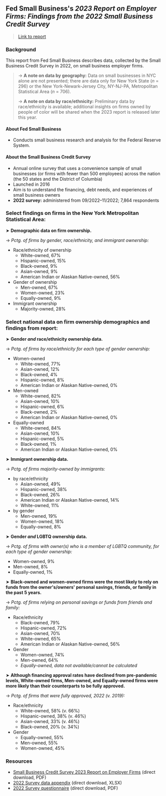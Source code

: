 <br>

## Fed Small Business's *2023 Report on Employer Firms: Findings from the 2022 Small Business Credit Survey*

> [Link to report](https://www.fedsmallbusiness.org/survey/2023/report-on-employer-firms)  

### Background

This report from Fed Small Business describes data, collected by the Small Business Credit Survey in 2022, on small business employer firms.  

> &rarr; **A note on data by geography:** Data on small businesses in NYC alone are not presented; there are data only for New York State (*n* = 296) or the New York-Newark-Jersey City, NY-NJ-PA, Metropolitan Statistical Area (*n* = 706).  
> 
> &rarr; **A note on data by race/ethnicity:** Preliminary data by race/ethnicity is available; additional insights on firms owned by people of color will be shared when the 2023 report is released later this year.   

#### About Fed Small Business   

- Conducts small business research and analysis for the Federal Reserve System.       

#### About the Small Business Credit Survey   

- Annual online survey that uses a convenience sample of small businesses (or firms with fewer than 500 employees) across the nation (the 50 states and the District of Columbia)
-	Launched in 2016    
-	Aim is to understand the financing, debt needs, and experiences of small business owners    
- **2022 survey:** administered from 09/2022&ndash;11/2022; 7,864 respondents    

### Select findings on firms in the New York Metropolitan Statistical Area:

&#10148; **Demographic data on firm ownership.**    
    
&rarr; *Pctg. of firms by gender, race/ethnicity, and immigrant ownership:*  
  - Race/ethnicity of ownership
    - White-owned, 67%    
    - Hispanic-owned, 15%   
    - Black-owned, 9%    
    - Asian-owned, 9%    
    - American Indian or Alaskan Native-owned, 56%    
  - Gender of ownership    
    - Men-owned, 67%    
    - Women-owned, 23%
    - Equally-owned, 9%   
  - Immigrant ownership    
    - Majority-owned, 28%    

### Select national data on firm ownership demographics and findings from report:

&#10148; **Gender *and* race/ethnicity ownership data.**    

&rarr; *Pctg. of firms by race/ethnicity for each type of gender ownership:*  
  - Women-owned   
    - White-owned, 77%  
    - Asian-owned, 12%      
    - Black-owned, 4%   
    - Hispanic-owned, 8%      
    - American Indian or Alaskan Native-owned, 0%    
  - Men-owned      
    - White-owned, 82%  
    - Asian-owned, 10%      
    - Hispanic-owned, 6%  
    - Black-owned, 2%         
    - American Indian or Alaskan Native-owned, 0%   
  - Equally-owned   
    - White-owned, 84%  
    - Asian-owned, 10%      
    - Hispanic-owned, 5%          
    - Black-owned, 1%   
    - American Indian or Alaskan Native-owned, 0%    

&#10148; **Immigrant ownership data.**

&rarr; *Pctg. of firms majority-owned by immigrants:*  
  - by race/ethnicity
    - Asian-owned, 49%      
    - Hispanic-owned, 38%      
    - Black-owned, 26%   
    - American Indian or Alaskan Native-owned, 14%    
    - White-owned, 11%    
  - by gender    
    - Men-owned, 19%  
    - Women-owned, 18%      
    - Equally-owned, 8%      

&#10148; **Gender *and* LGBTQ ownership data.**

&rarr; *Pctg. of firms with owner(s) who is a member of LGBTQ community, for each type of gender ownership:*  
  - Women-owned, 9%  
  - Men-owned, 8%      
  - Equally-owned, 1%     

&#10148; **Black-owned and women-owned firms were the most likely to rely on funds from the owner's/owners' personal savings, friends, or family in the past 5 years.**

&rarr; *Pctg. of firms relying on personal savings or funds from friends and family:*  
  - Race/ethnicity
    - Black-owned, 79%    
    - Hispanic-owned, 72%   
    - Asian-owned, 70%    
    - White-owned, 65%    
    - American Indian or Alaskan Native-owned, 56%    
  - Gender    
    - Women-owned, 74%    
    - Men-owned, 64%
    - *Equally-owned, data not available/cannot be calculated*    

&#10148; **Although financing approval rates have declined from pre-pandemic levels, White-owned firms, Men-owned, and Equally-owned firms were more likely than their counterparts to be fully approved.**    

&rarr; *Pctg. of firms that were fully approved, 2022 (v. 2019):*  
  - Race/ethnicity
    - White-owned, 58% (v. 66%)          
    - Hispanic-owned, 38% (v. 46%)   
    - Asian-owned, 33% (v. 46%)     
    - Black-owned, 20% (v. 34%)   
  - Gender    
    - Equally-owned, 55%     
    - Men-owned, 55%        
    - Women-owned, 45%  

### Resources

-	[Small Business Credit Survey 2023 Report on Employer Firms](https://www.fedsmallbusiness.org/-/media/project/smallbizcredittenant/fedsmallbusinesssite/fedsmallbusiness/files/2023/2023_sbcs-employer-firms.pdf) (direct download, PDF)
-	[2022 Survey data appendix](https://www.fedsmallbusiness.org/-/media/project/smallbizcredittenant/fedsmallbusinesssite/fedsmallbusiness/files/2023/sbcs-employer-firms-appendix-2022_03082023.xlsx) (direct download, XLSX)
-	[2022 Survey questionnaire](https://www.fedsmallbusiness.org/-/media/project/smallbizcredittenant/fedsmallbusinesssite/fedsmallbusiness/files/2023/2022_sbcs-questionnaire.pdf) (direct download, PDF)  
